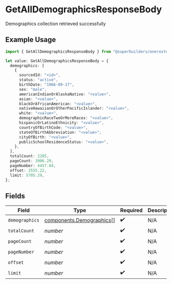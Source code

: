 # GetAllDemographicsResponseBody

Demographics collection retrieved successfully

## Example Usage

```typescript
import { GetAllDemographicsResponseBody } from "@superbuilders/oneroster/models/operations";

let value: GetAllDemographicsResponseBody = {
  demographics: [
    {
      sourcedId: "<id>",
      status: "active",
      birthDate: "1966-09-17",
      sex: "male",
      americanIndianOrAlaskaNative: "<value>",
      asian: "<value>",
      blackOrAfricanAmerican: "<value>",
      nativeHawaiianOrOtherPacificIslander: "<value>",
      white: "<value>",
      demographicRaceTwoOrMoreRaces: "<value>",
      hispanicOrLatinoEthnicity: "<value>",
      countryOfBirthCode: "<value>",
      stateOfBirthAbbreviation: "<value>",
      cityOfBirth: "<value>",
      publicSchoolResidenceStatus: "<value>",
    },
  ],
  totalCount: 2285,
  pageCount: 3906.29,
  pageNumber: 4457.84,
  offset: 2555.22,
  limit: 5705.29,
};
```

## Fields

| Field                                                                | Type                                                                 | Required                                                             | Description                                                          |
| -------------------------------------------------------------------- | -------------------------------------------------------------------- | -------------------------------------------------------------------- | -------------------------------------------------------------------- |
| `demographics`                                                       | [components.Demographics](../../models/components/demographics.md)[] | :heavy_check_mark:                                                   | N/A                                                                  |
| `totalCount`                                                         | *number*                                                             | :heavy_check_mark:                                                   | N/A                                                                  |
| `pageCount`                                                          | *number*                                                             | :heavy_check_mark:                                                   | N/A                                                                  |
| `pageNumber`                                                         | *number*                                                             | :heavy_check_mark:                                                   | N/A                                                                  |
| `offset`                                                             | *number*                                                             | :heavy_check_mark:                                                   | N/A                                                                  |
| `limit`                                                              | *number*                                                             | :heavy_check_mark:                                                   | N/A                                                                  |